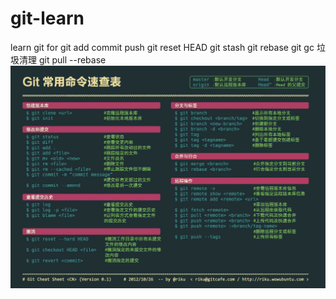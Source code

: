 # git-learn
learn git for 
git add commit push
git reset HEAD
git stash
git rebase 
git gc 垃圾清理
git pull --rebase  
![avatar](https://github.com/dirkliu/git-learn/blob/master/git-cmd.png)

